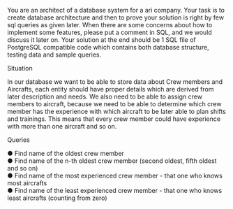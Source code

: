 You are an architect of a database system for a ari company. Your task is to create database architecture and then to prove your solution is right by few sql queries as given later. When there are some concerns about how to implement some features, please put a comment in SQL, and we would discuss it later on. Your solution at the end should be 1 SQL file of PostgreSQL compatible code which contains both database structure, testing data and sample queries.

Situation

In our database we want to be able to store data about Crew members and Aircrafts, each entity should have proper details which are derived from later description and needs. We also need to be able to assign crew members to aircraft, because we need to be able to determine which crew member has the experience with which aircraft to be later able to plan shifts and trainings. This means that every crew member could have experience with more than one aircraft and so on.

Queries

●	Find name of the oldest crew member </br>
●	Find name of the n-th oldest crew member (second oldest, fifth oldest and so on) </br>
●	Find name of the most experienced crew member - that one who knows most aircrafts </br>
●	Find name of the least experienced crew member - that one who knows least aircrafts (counting from zero) </br>
